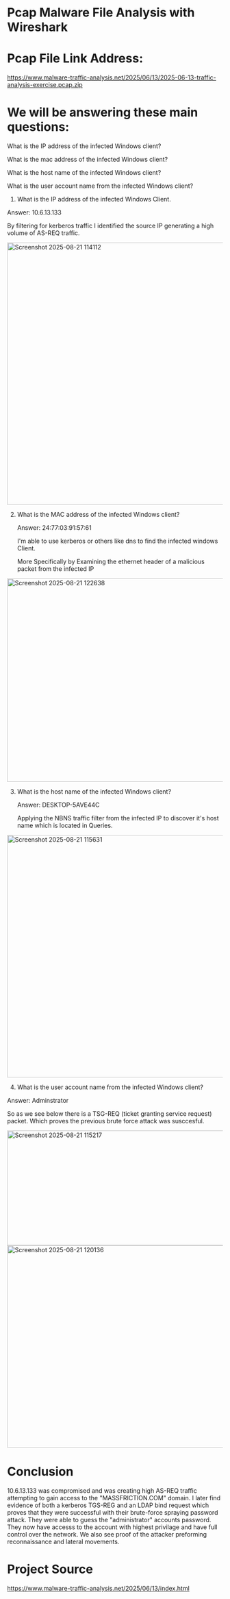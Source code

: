 # Pcap Malware File Analysis with Wireshark

# Pcap File Link Address:
https://www.malware-traffic-analysis.net/2025/06/13/2025-06-13-traffic-analysis-exercise.pcap.zip


# We will be answering these main questions:

What is the IP address of the infected Windows client?

What is the mac address of the infected Windows client?

What is the host name of the infected Windows client?

What is the user account name from the infected Windows client?



1. What is the IP address of the infected Windows Client.
   
  Answer: 10.6.13.133

  By filtering for kerberos traffic I identified the source IP generating a high volume of AS-REQ traffic. 

<img width="1734" height="612" alt="Screenshot 2025-08-21 114112" src="https://github.com/user-attachments/assets/c3a03131-092c-4cba-983f-2aaec392987d" />


2. What is the MAC address of the infected Windows client?

   Answer: 24:77:03:91:57:61

    I'm able to use kerberos or others like dns to find the infected windows Client.

    More Specifically by Examining the ethernet header of a malicious packet from the infected IP

<img width="1510" height="475" alt="Screenshot 2025-08-21 122638" src="https://github.com/user-attachments/assets/1c3f36cf-470e-4415-b0b4-5188566345b0" />



3. What is the host name of the infected Windows client?

   Answer: DESKTOP-5AVE44C

   Applying the NBNS traffic filter from the infected IP to discover it's host name which is located in Queries. 

<img width="875" height="566" alt="Screenshot 2025-08-21 115631" src="https://github.com/user-attachments/assets/357c1df8-d76a-4dde-a4bf-34f2c7996da8" />


4. What is the user account name from the infected Windows client?

Answer: Adminstrator

So as we see below there is a TSG-REQ (ticket granting service request) packet. Which proves the previous brute force attack was susccesful. 

<img width="865" height="268" alt="Screenshot 2025-08-21 115217" src="https://github.com/user-attachments/assets/1819a7ef-067e-4a93-b4bf-744fd7425ab3" />

<img width="1138" height="472" alt="Screenshot 2025-08-21 120136" src="https://github.com/user-attachments/assets/d4a252c6-5c2f-4f30-91e1-ca91019646ef" />







# Conclusion
10.6.13.133 was compromised and was creating high AS-REQ traffic attempting to gain access to the "MASSFRICTION.COM" domain. I later find evidence of both a kerberos TGS-REG and an LDAP bind request which proves that they were successful with their brute-force spraying password attack. They were able to guess the "administrator" accounts password. They now have accesss to the account with highest privilage and have full control over the network. We also see proof of the attacker preforming reconnaissance and lateral movements. 

# Project Source
https://www.malware-traffic-analysis.net/2025/06/13/index.html
